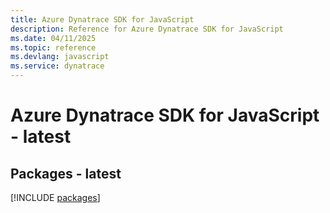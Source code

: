 ```yaml
---
title: Azure Dynatrace SDK for JavaScript
description: Reference for Azure Dynatrace SDK for JavaScript
ms.date: 04/11/2025
ms.topic: reference
ms.devlang: javascript
ms.service: dynatrace
---
```

# Azure Dynatrace SDK for JavaScript - latest
## Packages - latest
[!INCLUDE [packages](dynatrace-index.md)]